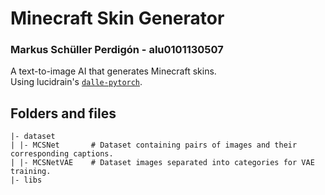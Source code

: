 # Minecraft Skin Generator
### Markus Schüller Perdigón - alu0101130507
A text-to-image AI that generates Minecraft skins.  
Using lucidrain's [`dalle-pytorch`](https://github.com/lucidrains/DALLE-pytorch).

## Folders and files
```
|- dataset
| |- MCSNet       # Dataset containing pairs of images and their corresponding captions.
| |- MCSNetVAE    # Dataset images separated into categories for VAE training.
|- libs
```
